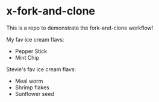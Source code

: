 # x-fork-and-clone

This is a repo to demonstrate the fork-and-clone workflow!

My fav ice cream flavs:

- Pepper Stick
- Mint Chip

Stevie's fav ice cream flavs:

- Meal worm
- Shrimp flakes
- Sunflower seed